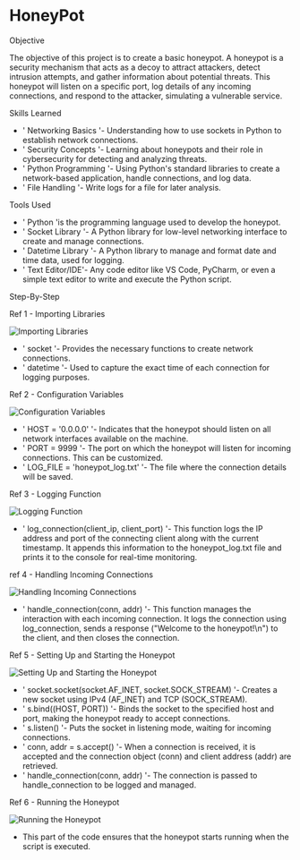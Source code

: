 # HoneyPot


Objective

The objective of this project is to create a basic honeypot. A honeypot is a security mechanism that acts as a decoy to attract attackers, detect intrusion attempts, and gather information about potential threats. This honeypot will listen on a specific port, log details of any incoming connections, and respond to the attacker, simulating a vulnerable service.


Skills Learned

- ' Networking Basics '- Understanding how to use sockets in Python to establish network connections.
- ' Security Concepts '- Learning about honeypots and their role in cybersecurity for detecting and analyzing threats.
- ' Python Programming '- Using Python's standard libraries to create a network-based application, handle connections, and log data.
- ' File Handling '- Write logs for a file for later analysis.


Tools Used

- ' Python 'is the programming language used to develop the honeypot.
- ' Socket Library '- A Python library for low-level networking interface to create and manage connections.
- ' Datetime Library '- A Python library to manage and format date and time data, used for logging.
- ' Text Editor/IDE'-  Any code editor like VS Code, PyCharm, or even a simple text editor to write and execute the Python script.

Step-By-Step

Ref 1 - Importing Libraries




![Importing Libraries](https://github.com/user-attachments/assets/67a53eee-4d65-44ed-a719-e948a105ab12)




- ' socket '- Provides the necessary functions to create network connections.
- ' datetime '- Used to capture the exact time of each connection for logging purposes.



Ref 2 - Configuration Variables



![Configuration Variables](https://github.com/user-attachments/assets/cb2e83f8-0085-4491-a904-bd4428ba5780)




- ' HOST = '0.0.0.0' '- Indicates that the honeypot should listen on all network interfaces available on the machine.
- ' PORT = 9999 '- The port on which the honeypot will listen for incoming connections. This can be customized.
- ' LOG_FILE = 'honeypot_log.txt' '- The file where the connection details will be saved.


Ref 3 - Logging Function


![Logging Function](https://github.com/user-attachments/assets/42fbac13-9041-4d78-bdd1-a19ed69b5ac3)


- ' log_connection(client_ip, client_port) '- This function logs the IP address and port of the connecting client along with the current timestamp. It appends this information to the honeypot_log.txt file and prints it to the console for real-time monitoring.



ref 4 - Handling Incoming Connections





![Handling Incoming Connections](https://github.com/user-attachments/assets/520103b5-daf1-4bb8-bd0b-aefbc50e9d06)



- ' handle_connection(conn, addr) '- This function manages the interaction with each incoming connection. It logs the connection using log_connection, sends a response ("Welcome to the honeypot!\n") to the client, and then closes the connection.




Ref 5 - Setting Up and Starting the Honeypot




![Setting Up and Starting the Honeypot](https://github.com/user-attachments/assets/2a2dc84a-8b39-4c3c-84bc-e22db1e752a0)





- ' socket.socket(socket.AF_INET, socket.SOCK_STREAM) '- Creates a new socket using IPv4 (AF_INET) and TCP (SOCK_STREAM).
- ' s.bind((HOST, PORT)) '- Binds the socket to the specified host and port, making the honeypot ready to accept connections.
- ' s.listen() '- Puts the socket in listening mode, waiting for incoming connections.
- ' conn, addr = s.accept() '- When a connection is received, it is accepted and the connection object (conn) and client address (addr) are retrieved.
- ' handle_connection(conn, addr) '- The connection is passed to handle_connection to be logged and managed.




Ref 6 - Running the Honeypot



![Running the Honeypot](https://github.com/user-attachments/assets/2d8606a3-f59f-4a0c-9e39-3d17333f53bd)


- This part of the code ensures that the honeypot starts running when the script is executed.
















